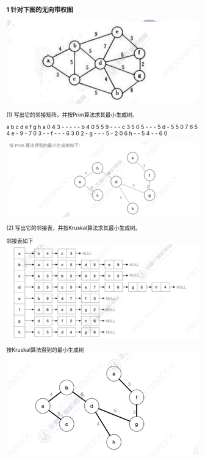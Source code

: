 ### 1 针对下图的无向带权图

![](../../img/1731317795.png)

(1) 写出它的邻接矩阵，并按Prim算法求其最小生成树。

  a b c d e f g h
a 0 4 3 - - - - -
b 4 0 5 5 9 - - -
c 3 5 0 5 - - - 5
d - 5 5 0 7 6 5 4
e - 9 - 7 0 3 - -
f - - - 6 3 0 2 -
g - - - 5 - 2 0 6
h - - 5 4 - - 6 0

![](../../img/1731377913.png)

(2) 写出它的邻接表，并按Kruskal算法求其最小生成树。

邻接表如下
![](../../img/1731378246.png)

按Kruskal算法得到的最小生成树
![](../../img/1731378301.png)